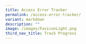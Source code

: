 ```yaml
---
title: Access Error Tracker
permalink: /access-error-tracker/
variant: markdown
description: ""
image: /images/FaviconLight.png
third_nav_title: Track Progress
---
```

